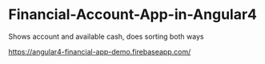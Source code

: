 # Financial-Account-App-in-Angular4
Shows account and available cash, does sorting both ways

https://angular4-financial-app-demo.firebaseapp.com/
